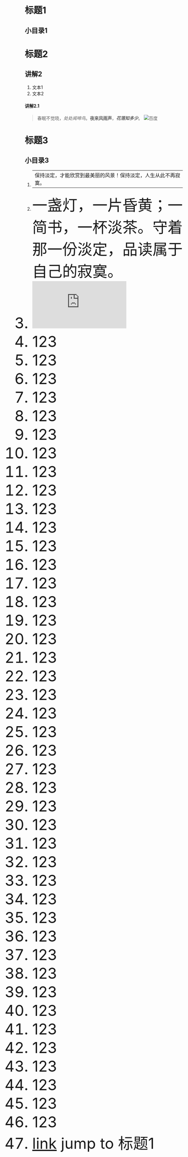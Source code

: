 # 标题1
## 小目录1

# 标题2
## 讲解2
1. 文本1
2. 文本2
#### 讲解2.1  
> 春眠不觉晓，*处处闻啼鸟*。**夜来风雨声**，***花落知多少***。
![百度](https://image.baidu.com/search/detail?ct=503316480&z=0&ipn=d&word=%E6%98%A5%E5%A4%A9&step_word=&hs=0&pn=4&spn=0&di=4400&pi=0&rn=1&tn=baiduimagedetail&is=0%2C0&istype=0&ie=utf-8&oe=utf-8&in=&cl=2&lm=-1&st=undefined&cs=3586843725%2C1520817785&os=4196132479%2C1386976162&simid=3469500692%2C589573453&adpicid=0&lpn=0&ln=1959&fr=&fmq=1617777953906_R&fm=&ic=undefined&s=undefined&hd=undefined&latest=undefined&copyright=undefined&se=&sme=&tab=0&width=undefined&height=undefined&face=undefined&ist=&jit=&cg=&bdtype=0&oriquery=&objurl=https%3A%2F%2Fgimg2.baidu.com%2Fimage_search%2Fsrc%3Dhttp%3A%2F%2Fdingyue.ws.126.net%2F9wMjMTZqCT7Fgt25nEdyL2NETw1P%3DfigpnLnolldJBvEH1552102504470.jpg%26refer%3Dhttp%3A%2F%2Fdingyue.ws.126.net%26app%3D2002%26size%3Df9999%2C10000%26q%3Da80%26n%3D0%26g%3D0n%26fmt%3Djpeg%3Fsec%3D1620369965%26t%3D6f8a20393b9b48f94af786646a04b83e&fromurl=ippr_z2C%24qAzdH3FAzdH3F1y_z%26e3B8mn_z%26e3Bv54AzdH3FedAzdH3Fw6ptvsjAzdH3F1jpwtsAzdH3FElQSLVM0acdlWAJD_z%26e3Bip4s&gsm=5&rpstart=0&rpnum=0&islist=&querylist=&force=undefined)

# 标题3
## 小目录3
1. <table><tr><td bgcolour=orange>保持淡定，才能欣赏到最美丽的风景！保持淡定，人生从此不再寂寞。</td></tr></table>
2. <font colour=gray size=72>一盏灯，一片昏黄；一简书，一杯淡茶。守着那一份淡定，品读属于自己的寂寞。</front>  
3. ![newname](https://github.com/15556897821/niemei/blob/main/newname.md)
4. 123
5. 123
6. 123
7. 123
8. 123
9. 123
10. 123
11. 123
12. 123
13. 123
14. 123
15. 123
16. 123
17. 123
18. 123
19. 123
20. 123
21. 123
22. 123
23. 123
24. 123  
25. 123
26. 123
27. 123
28. 123
29. 123
30. 123
31. 123
32. 123
33. 123
34. 123
35. 123
36. 123
37. 123
38. 123
39. 123
40. 123
41. 123
42. 123
43. 123
44. 123
45. 123
46. 123
47. [link](#标题1) jump to 标题1
